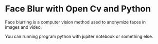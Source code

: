 # Face Blur with Open Cv and Python
Face blurring is a computer vision method used to anonymize faces in images and video.

You can running program python with jupiter notebook or something else.
